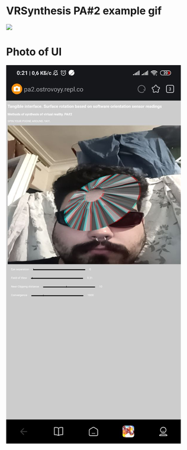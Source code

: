 # VRSynthesis PA#2 example gif
![](https://github.com/ostrovoyy/VRSynthesis/blob/PA2/video_2023-06-07_23-41-13%20(3).gif)

# Photo of UI
![](https://github.com/ostrovoyy/VRSynthesis/blob/PA2/image.png)
